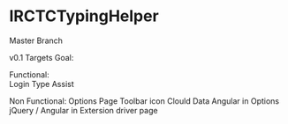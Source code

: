 IRCTCTypingHelper
=================

Master Branch

v0.1 Targets
Goal:

Functional:  
Login Type Assist

Non Functional:
Options Page
Toolbar icon
Clould Data
Angular in Options
jQuery / Angular in Extersion driver page
